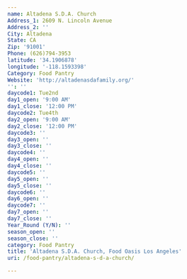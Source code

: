 ```yaml
---
name: Altadena S.D.A. Church
Address_1: 2609 N. Lincoln Avenue
Address_2: ''
City: Altadena
State: CA
Zip: '91001'
Phone: (626)794-3953
latitude: '34.1906878'
longitude: '-118.1593398'
Category: Food Pantry
Website: 'http://altadenasdafamily.org/'
'': ''
daycode1: Tue2nd
day1_open: '9:00 AM'
day1_close: '12:00 PM'
daycode2: Tue4th
day2_open: '9:00 AM'
day2_close: '12:00 PM'
daycode3: ''
day3_open: ''
day3_close: ''
daycode4: ''
day4_open: ''
day4_close: ''
daycode5: ''
day5_open: ''
day5_close: ''
daycode6: ''
day6_open: ''
daycode7: ''
day7_open: ''
day7_close: ''
Year_Round (Y/N): ''
season_open: ''
season_close: ''
category: Food Pantry
title: 'Altadena S.D.A. Church, Food Oasis Los Angeles'
uri: /food-pantry/altadena-s-d-a-church/

---
```

